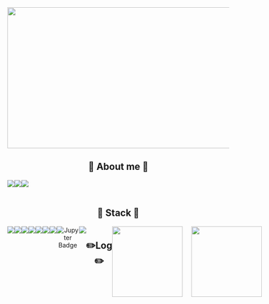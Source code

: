 <div align="center">

  <a href="https://github.com/devxb/gitanimals">
<img
  src="https://render.gitanimals.org/farms/HamJina"
  width="720"
  height="320"
/>
</a>
<br>

<div align=center>

## 🌱 About me 🌱
<div style="display:flex; flex-direction:row;">
<a href="https://velog.io/@jina_ham/posts">
    <img src="https://img.shields.io/badge/Velog-20C997?style=flat&logo=Velog&logoColor=white"> 
</a>
    <a href=https://www.instagram.com/g_na_0115>
        <img src="https://img.shields.io/badge/Instagram-E4405F?style=flat&logo=Instagram&logoColor=white"> 
    </a>
    <a href="mailto:hamjina61@gmail.com">
        <img src="https://img.shields.io/badge/Gmail-EA4335?style=flat&logo=Gmail&logoColor=white"> 
    </a>
</div>
<br>

    
## 🔨 Stack 🔨
<div style="display:flex; flex-direction:row;">
<img src="https://img.shields.io/badge/spring%20boot-6DB33F?flat&logo=springboot&logoColor=white" />
<img src="https://img.shields.io/badge/react-61DAFB?flat&logo=react&logoColor=white" />
<img src="https://img.shields.io/badge/react--native-0088CC?flat&logo=react&logoColor=white" />
<br>
<br>
<img src="https://img.shields.io/badge/javascript-F7DF1E?flat&logo=javascript&logoColor=black" />
<img src="https://img.shields.io/badge/java-007396?flat&logo=java&logoColor=white" />
<img src="https://img.shields.io/badge/python-3776AB?flat&logo=python&logoColor=white" />
<br>
<br>

   <img src="https://img.shields.io/badge/mysql-4479A1?style=flat&logo=mysql&logoColor=white"> 
     <img src="https://img.shields.io/badge/Jupyter-FA8C00?style=flat&logo=jupyter&logoColor=white" alt="Jupyter Badge">
    <img src="https://img.shields.io/badge/AWS-232F3E?style=flat&logo=amazonaws&logoColor=white">

   <br>



   ## ✏️Log ✏️ 
   <br>

<div style="display: flex; align-items: center; flex=direction: row">
<div style="display: flex; justify-content: center; align-items: center; gap: 10px;">
  <img src="https://github-readme-stats.vercel.app/api/top-langs/?username=HamJina&layout=compact&card_width=400&theme=radical" style="height: 160px;" />
  <br><br>
  <img src="https://github-readme-stats.vercel.app/api?username=HamJina&hide=contribs,prs&show_icons=true&theme=radical" style="height: 160px;" />
</div>


  


   <br>
  
</div><br>
</div>
</div>

